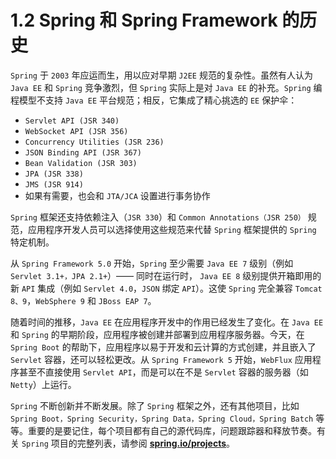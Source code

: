 # 1.2 Spring 和 Spring Framework 的历史

`Spring` 于 `2003` 年应运而生，用以应对早期 `J2EE` 规范的复杂性。虽然有人认为 `Java EE` 和 `Spring` 竞争激烈，但 `Spring` 实际上是对 `Java EE` 的补充。`Spring` 编程模型不支持 `Java EE` 平台规范；相反，它集成了精心挑选的 `EE` 保护伞：

* `Servlet API (JSR 340)`
* `WebSocket API (JSR 356)`
* `Concurrency Utilities (JSR 236)`
* `JSON Binding API (JSR 367)`
* `Bean Validation (JSR 303)`
* `JPA (JSR 338)`
* `JMS (JSR 914)`
* 如果有需要，也会和 `JTA/JCA` 设置进行事务协作

`Spring` 框架还支持依赖注入（`JSR 330`）和 `Common Annotations（JSR 250）` 规范，应用程序开发人员可以选择使用这些规范来代替 `Spring` 框架提供的 `Spring` 特定机制。

从 `Spring Framework 5.0` 开始，`Spring` 至少需要 `Java EE 7` 级别（例如 `Servlet 3.1+，JPA 2.1+`）—— 同时在运行时， `Java EE 8` 级别提供开箱即用的新 `API` 集成（例如 `Servlet 4.0`，`JSON` 绑定 `API`）。这使 `Spring` 完全兼容 `Tomcat 8、9`，`WebSphere 9` 和 `JBoss EAP 7`。

随着时间的推移，`Java EE` 在应用程序开发中的作用已经发生了变化。在 `Java EE` 和 `Spring` 的早期阶段，应用程序被创建并部署到应用程序服务器。今天，在 `Spring Boot` 的帮助下，应用程序以易于开发和云计算的方式创建，并且嵌入了 `Servlet` 容器，还可以轻松更改。从 `Spring Framework 5` 开始，`WebFlux` 应用程序甚至不直接使用 `Servlet API`，而是可以在不是 `Servlet` 容器的服务器（如 `Netty`）上运行。

`Spring` 不断创新并不断发展。除了 `Spring` 框架之外，还有其他项目，比如 `Spring Boot，Spring Security，Spring Data，Spring Cloud，Spring Batch` 等等。重要的是要记住，每个项目都有自己的源代码库，问题跟踪器和释放节奏。有关 `Spring` 项目的完整列表，请参阅 **[spring.io/projects](https://spring.io/projects)**。